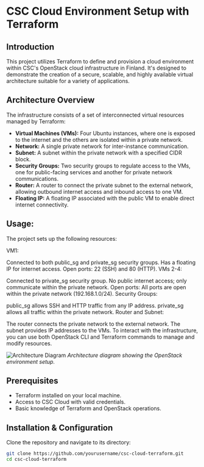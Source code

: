 # CSC Cloud Environment Setup with Terraform

## Introduction
This project utilizes Terraform to define and provision a cloud environment within CSC's OpenStack cloud infrastructure in Finland. It's designed to demonstrate the creation of a secure, scalable, and highly available virtual architecture suitable for a variety of applications.

## Architecture Overview
The infrastructure consists of a set of interconnected virtual resources managed by Terraform:

- **Virtual Machines (VMs):** Four Ubuntu instances, where one is exposed to the internet and the others are isolated within a private network.
- **Network:** A single private network for inter-instance communication.
- **Subnet:** A subnet within the private network with a specified CIDR block.
- **Security Groups:** Two security groups to regulate access to the VMs, one for public-facing services and another for private network communications.
- **Router:** A router to connect the private subnet to the external network, allowing outbound internet access and inbound access to one VM.
- **Floating IP:** A floating IP associated with the public VM to enable direct internet connectivity.

## Usage:

The project sets up the following resources:

VM1:

Connected to both public_sg and private_sg security groups.
Has a floating IP for internet access.
Open ports: 22 (SSH) and 80 (HTTP).
VMs 2-4:

Connected to private_sg security group.
No public internet access; only communicate within the private network.
Open ports: All ports are open within the private network (192.168.1.0/24).
Security Groups:

public_sg allows SSH and HTTP traffic from any IP address.
private_sg allows all traffic within the private network.
Router and Subnet:

The router connects the private network to the external network.
The subnet provides IP addresses to the VMs.
To interact with the infrastructure, you can use both OpenStack CLI and Terraform commands to manage and modify resources.

![Architecture Diagram](https://drive.google.com/file/d/185hCLc-aZQplh7KDERQO5nxb8X6NHxzr/view?usp=sharing)
*Architecture diagram showing the OpenStack environment setup.*

## Prerequisites
- Terraform installed on your local machine.
- Access to CSC Cloud with valid credentials.
- Basic knowledge of Terraform and OpenStack operations.

## Installation & Configuration
Clone the repository and navigate to its directory:

```bash
git clone https://github.com/yourusername/csc-cloud-terraform.git
cd csc-cloud-terraform

